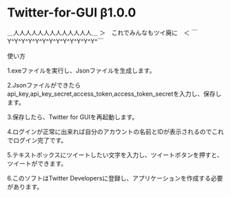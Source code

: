 # Twitter-for-GUI β1.0.0

＿人人人人人人人人人人人人人＿
＞　これでみんなもツイ廃に　＜
￣Y^Y^Y^Y^Y^Y^Y^Y^Y^Y^Y^Y^Y^￣

使い方

1.exeファイルを実行し、Jsonファイルを生成します。

2.Jsonファイルができたらapi_key,api_key_secret,access_token,access_token_secretを入力し、保存します。

3.保存したら、Twitter for GUIを再起動します。

4.ログインが正常に出来れば自分のアカウントの名前とIDが表示されるのでこれでログイン完了です。

5.テキストボックスにツイートしたい文字を入力し、ツイートボタンを押すと、ツイートができます。

6.このソフトはTwitter Developersに登録し、アプリケーションを作成する必要があります。
